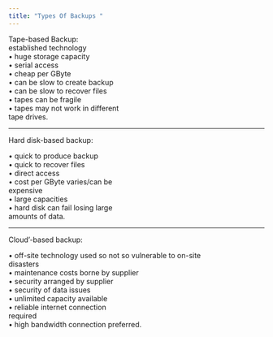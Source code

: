 ```yaml
---
title: "Types Of Backups "
--- 
```

Tape-based Backup:  
established technology  
• huge storage capacity  
• serial access  
• cheap per GByte  
• can be slow to create backup  
• can be slow to recover files  
• tapes can be fragile  
• tapes may not work in different  
tape drives.  

--- 

Hard disk-based backup:  

• quick to produce backup  
• quick to recover files  
• direct access  
• cost per GByte varies/can be  
expensive  
• large capacities  
• hard disk can fail losing large  
amounts of data. 

--- 

Cloud’-based backup:  

• off-site technology used so not so vulnerable to on-site  
disasters  
• maintenance costs borne by supplier  
• security arranged by supplier  
• security of data issues  
• unlimited capacity available  
• reliable internet connection  
required  
• high bandwidth connection   preferred.

